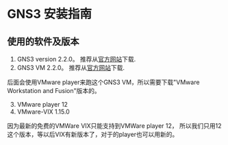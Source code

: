 # GNS3 安装指南

## 使用的软件及版本
1. GNS3 version 2.2.0。 推荐从[官方网站](https://www.gns3.com/software)下载.
2. GNS3 VM 2.2.0。 推荐从[官方网站](https://www.gns3.com/software/download-vm)下载. 

后面会使用VMware player来跑这个GNS3 VM，所以需要下载"VMware Workstation and Fusion"版本的。

3. VMware player 12
4. VMware-VIX 1.15.0

因为最新的免费的VMWare VIX只能支持到VMWare player 12， 所以我们只用12这个版本，等以后VIX有新版本了，对于的player也可以用新的。
